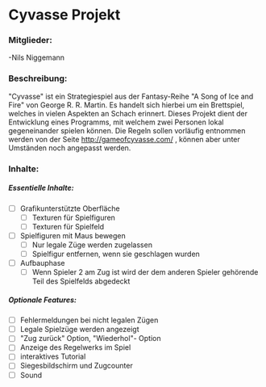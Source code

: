 # Cyvasse Projekt
### Mitglieder:
-Nils Niggemann 

### Beschreibung:
"Cyvasse" ist ein Strategiespiel aus der Fantasy-Reihe "A Song of Ice and Fire" von George R. R. Martin.
Es handelt sich hierbei um ein Brettspiel, welches in vielen Aspekten an Schach erinnert. Dieses Projekt dient der Entwicklung eines Programms, mit welchem zwei Personen lokal gegeneinander spielen können.
Die Regeln sollen vorläufig entnommen werden von der Seite http://gameofcyvasse.com/ , können aber unter Umständen noch angepasst werden.


### Inhalte:
##### Essentielle Inhalte:
- [ ] Grafikunterstützte Oberfläche
  - [ ] Texturen für Spielfiguren
  - [ ] Texturen für Spielfeld
- [ ] Spielfiguren mit Maus bewegen
  - [ ] Nur legale Züge werden zugelassen
  - [ ] Spielfigur entfernen, wenn sie geschlagen wurden
- [ ] Aufbauphase
  - [ ] Wenn Spieler 2 am Zug ist wird der dem anderen Spieler gehörende Teil des Spielfelds abgedeckt

##### Optionale Features:
- [ ] Fehlermeldungen bei nicht legalen Zügen
- [ ] Legale Spielzüge werden angezeigt
- [ ] "Zug zurück" Option, "Wiederhol"- Option
- [ ] Anzeige des Regelwerks im Spiel
- [ ] interaktives Tutorial
- [ ] Siegesbildschirm und Zugcounter
- [ ] Sound
